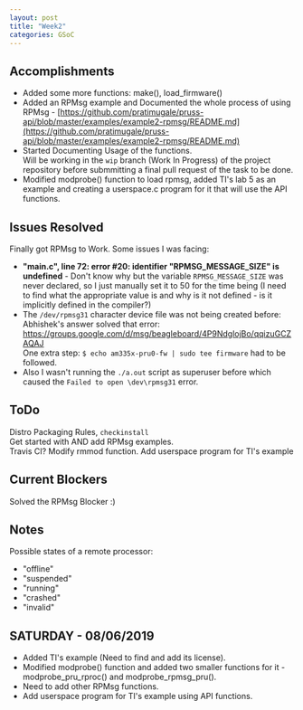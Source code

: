```yaml
---
layout: post
title: "Week2"
categories: GSoC
---
```

## Accomplishments
* Added some more functions: make(), load_firmware() <br>
* Added an RPMsg example and Documented the whole process of using RPMsg - [https://github.com/pratimugale/pruss-api/blob/master/examples/example2-rpmsg/README.md](https://github.com/pratimugale/pruss-api/blob/master/examples/example2-rpmsg/README.md) <br>
* Started Documenting Usage of the functions. <br>Will be working in the `wip` branch (Work In Progress) of the project repository before submmitting a final pull request of the task to be done.<br>
* Modified modprobe() function to load rpmsg, added TI's lab 5 as an example and creating a userspace.c program for it that will use the API functions.

## Issues Resolved
Finally got RPMsg to Work.
Some issues I was facing: 
* **"main.c", line 72: error #20: identifier "RPMSG_MESSAGE_SIZE" is undefined** - Don't know why but the variable `RPMSG_MESSAGE_SIZE` was never declared, so I just manually set it to 50 for the time being (I need to find what the appropriate value is and why is it not defined - is it implicitly defined in the compiler?)
* The `/dev/rpmsg31` character device file was not being created before: Abhishek's answer solved that error: https://groups.google.com/d/msg/beagleboard/4P9NdglojBo/qqizuGCZAQAJ<br>
One extra step: `$ echo am335x-pru0-fw | sudo tee firmware` had to be followed.
* Also I wasn't running the `./a.out` script as superuser before which caused the `Failed to open \dev\rpmsg31` error.

## ToDo
Distro Packaging Rules, `checkinstall` <br>
Get started with AND add RPMsg examples. <br>
Travis CI?
Modify rmmod function.
Add userspace program for TI's example

## Current Blockers
Solved the RPMsg Blocker :)<br>

## Notes
Possible states of a remote processor: 
* "offline"
* "suspended"
* "running"
* "crashed"
* "invalid"

## SATURDAY - 08/06/2019
* Added TI's example (Need to find and add its license).
* Modified modprobe() function and added two smaller functions for it - modprobe_pru_rproc() and modprobe_rpmsg_pru().
* Need to add other RPMsg functions.
* Add userspace program for TI's example using API functions.
